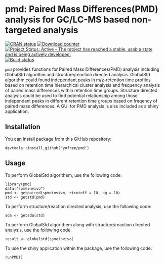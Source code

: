 pmd: Paired Mass Differences(PMD) analysis for GC/LC-MS based non-targeted analysis
================

[![CRAN status](http://www.r-pkg.org/badges/version/pmd)](https://cran.r-project.org/package=pmd) [![Download counter](http://cranlogs.r-pkg.org/badges/pmd)](https://cran.r-project.org/package=pmd) [![Project Status: Active - The project has reached a stable, usable state and is being actively developed.](http://www.repostatus.org/badges/latest/active.svg)](http://www.repostatus.org/#active) [![Build status](https://api.travis-ci.org/yufree/pmd.svg?branch=master)](https://travis-ci.org/yufree/pmd)

`pmd` provides functions for Paired Mass Differences(PMD) analysis including GlobalStd algorithm and structure/reaction directed analysis. GlobalStd algorithm could found independant peaks in m/z-retention time profiles based on retention time hierarchical cluster analysis and frequency analysis of paired mass differences within retention time groups. Structure directed analysis could be used to find potential relationship among those independant peaks in different retention time groups based on freqency of paired mass differences. A GUI for PMD analysis is also included as a shiny application.

Installation
------------

You can install package from this GitHub repository:

``` {r}
devtools::install_github("yufree/pmd")
```

Usage
-----

To perform GlobalStd algorithem, use the following code:

``` {r}
library(pmd)
data("spmeinvivo")
pmd <- getpaired(spmeinvivo, rtcutoff = 10, ng = 10)
std <- getstd(pmd)
```
To perform structure/reaction directed analysis, use the following code:

``` {r}
sda <- getsda(std)
```

To perform GlobalStd algorithem along with structure/reaction directed analysis, use the following code:

``` {r}
result <- globalstd(spmeinvivo)
```

To use the shiny application within the package, use the following code:

```{r}
runPMD()
```
